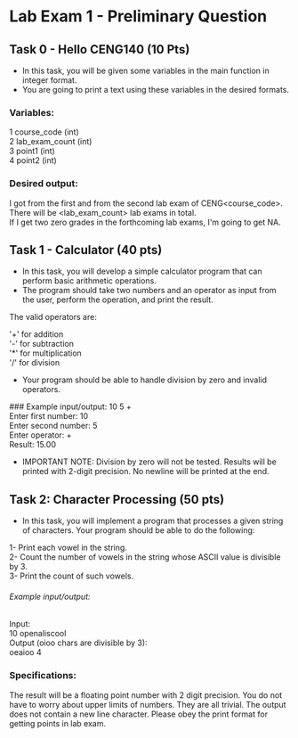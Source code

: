 # Lab Exam 1 - Preliminary Question

## Task 0 - Hello CENG140 (10 Pts)
* In this task, you will be given some variables in the main function in integer format. 
* You are going to print a text using these variables in the desired formats.

### Variables:
1 course_code (int)<br>
2 lab_exam_count (int)<br>
3 point1 (int)<br>
4 point2 (int)<br>

### Desired output:
I got <point1> from the first and <point2> from the second lab exam of CENG<course_code>.<br>
There will be <lab_exam_count> lab exams in total.<br>
If I get two zero grades in the forthcoming lab exams, I'm going to get NA.<br>

## Task 1 - Calculator (40 pts)
* In this task, you will develop a simple calculator program that can perform basic arithmetic operations.
* The program should take two numbers and an operator as input from the user, perform the operation, and print the result.

The valid operators are:<br>

'+' for addition<br>
'-' for subtraction<br>
'*' for multiplication<br>
'/' for division<br>
* Your program should be able to handle division by zero and invalid operators.


### Example input/output: 
10 5 +<br>
Enter first number: 10<br>
Enter second number: 5<br>
Enter operator: +<br>
Result: 15.00<br>

* IMPORTANT NOTE: Division by zero will not be tested. Results will be printed with 2-digit precision. No newline will be printed at the end.

## Task 2: Character Processing (50 pts)
* In this task, you will implement a program that processes a given string of characters. Your program should be able to do the following:

1- Print each vowel in the string. <br>
2- Count the number of vowels in the string whose ASCII value is divisible by 3. <br>
3- Print the count of such vowels.<br>

<h6>Example input/output:</h6>
Input:<br>
10 openaliscool<br>
Output (oioo chars are divisible by 3):<br>
oeaioo 4<br>

### Specifications:
The result will be a floating point number with 2 digit precision.
You do not have to worry about upper limits of numbers. They are all trivial.
The output does not contain a new line character.
Please obey the print format for getting points in lab exam.
